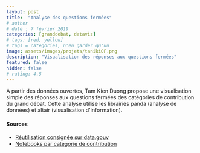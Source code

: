 ```yaml
---
layout: post
title:  "Analyse des questions fermées"
# author
# date : 7 février 2019
categories: [granddebat, dataviz]
# tags: [red, yellow]
# tags = categories, n'en garder qu'un
image: assets/images/projets/tanikiQF.png
description: "Visualisation des réponses aux questions fermées"
featured: false
hidden: false
# rating: 4.5
---
```


A partir des données ouvertes, Tam Kien Duong propose une visualisation simple des réponses aux questions fermées des catégories de contribution du grand débat. Cette analyse utilise les librairies panda (analyse de données) et altair (visualisation d'information). 

#### Sources

* [Réutilisation consignée sur data.gouv](https://www.data.gouv.fr/fr/reuses/analyse-simple-des-questions-fermees/)
* [Notebooks par catégorie de contribution](https://github.com/taniki/notebooks/tree/master/data.gouv.fr/grand-debat)
